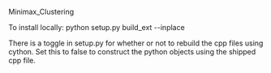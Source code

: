 Minimax_Clustering

To install locally: python setup.py build_ext --inplace

There is a toggle in setup.py for whether or not to rebuild the cpp files using cython. Set this to false to construct the python objects using the shipped cpp file.

